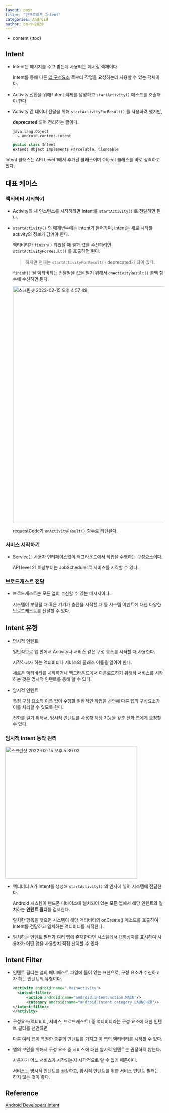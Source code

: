 ```yaml
---
layout: post
title:  "안드로이드 Intent"
categories: Android
author: bn-tw2020
---
```

* content
{:toc}


## Intent

- Intent는 메시지를 주고 받는데 사용되는 메시징 객체이다.

  Intent를 통해 다른 [앱 구성요소](https://developer.android.com/guide/components/fundamentals?hl=ko#Components) 로부터 작업을 요청하는데 사용할 수 있는 객체이다.

- Activity 전환을 위해 Intent 객체를 생성하고 `startActivity()` 메소드를 호출해야 한다

- Activity 간 데이터 전달을 위해 `startActivityForResult()` 를 사용하려 했지만, 

  **deprecated** 되어 정리하는 글이다.





  ```
  java.lang.Object
    ↳ android.content.intent
  ```
  
  ```kotlin
  public class Intent
  extends Object implements Parcelable, Cloneable
  ```
  
Intent 클래스는 API Level 1에서 추가된 클래스이며 Object 클래스를 바로 상속하고 있다.


## 대표 케이스

### 액티비티 시작하기

- Activity의 새 인스턴스를 시작하려면 Intent를 `startActivity()` 로 전달하면 된다.

- `startActivity()` 의 매개변수에는 intent가 들어가며, intent는 새로 시작할 activity의 정보가 담겨야 한다.

  액티비티가 `finish()` 되었을 때 결과 값을 수신하려면 `startActivityForResult()` 를 호출하면 된다.

  > 하지만 현재는 `startActivityForResult()` deprecated가 되어 있다.
  
  `finish()` 될 액티비티는 전달받을 값을 받기 위해서 `onActivityResult()` 콜백 함수에 수신하면 된다.  

  <img width="753" alt="스크린샷 2022-02-15 오후 4 57 49" src="https://user-images.githubusercontent.com/66770613/154017657-cfcdf806-be6b-4fba-b242-07ef9dd291aa.png">  

  requestCode가 `onActivityResult()` 함수로 리턴된다.


### 서비스 시작하기

- Service는 사용자 인터페이스없이 백그라운드에서 작업을 수행하는 구성요소이다.

  API level 21 이상부터는 JobScheduler로 서비스를 시작할 수 있다.

### 브로드캐스트 전달

- 브로드캐스트는 모든 앱이 수신할 수 있는 메시지이다.

  시스템이 부팅될 때 혹은 기기가 충전을 시작할 때 등 시스템 이벤트에 대한 다양한 브로드캐스트를 전달할 수 있다.


## Intent 유형

- 명시적 인텐트

  일반적으로 앱 안에서 Activity나 서비스 같은 구성 요소를 시작할 때 사용한다.

  시작하고자 하는 액티비티나 서비스의 클래스 이름을 알아야 한다.

  새로운 액티비티를 시작하거나 백그라운드에서 다운로드하기 위해서 서비스를 시작하는 것은 명시적 인텐트를 통해 할 수 있다.


- 암시적 인텐트

  특정 구성 요소의 이름 없이 수행할 일반적인 작업을 선언해 다른 앱의 구성요소가 이를 처리할 수 있도록 한다.

  전화를 걸기 위해서, 암시적 인텐트를 사용해 해당 기능을 갖춘 전화 앱에게 요청할 수 있다.

### 암시적 Intent 동작 원리

<img width="419" alt="스크린샷 2022-02-15 오후 5 30 02" src="https://user-images.githubusercontent.com/66770613/154022774-9ae55d44-3bd1-4503-b632-243ca3e4956c.png">  

- 액티비티 A가 Intent를 생성해 `startActivity()` 의 인자에 넣어 시스템에 전달한다.

  Android 시스템이 핸드폰 디바이스에 설치되어 있는 모든 앱에서 해당 인텐트와 일치하는 **인텐트 필터**를 검색한다.

  일치한 항목을 찾으면 시스템이 해당 액티비티의 onCreate() 메소드를 호출하여 Intent를 전달하고 일치하는 액티비티를 시작한다.

- 일치하는 인텐트 필터가 여러 앱에 존재한다면 시스템에서 대화상자를 표시하여 사용자가 어떤 앱을 사용할지 직접 선택할 수 있다.


## Intent Filter

- 인텐트 필터는 앱의 매니페스트 파일에 들어 있는 표현으로, 구성 요소가 수신하고자 하는 인텐트의 유형이다.
 
  ```xml
  <activity android:name=".MainActivity">
    <intent-filter>
        <action android:name="android.intent.action.MAIN"/>      
        <category android:name="android.intent.category.LAUNCHER"/>  
  </intent-filter>
  </activity>
  ```
  
- 구성요소(액티비티, 서비스, 브로드캐스트) 중 액티비티라는 구성 요소에 대한 인텐트 필터를 선언하면

  다른 여러 앱이 특정한 종류의 인텐트를 가지고 이 앱의 액티비티를 시작할 수 있다.

- 앱의 보안을 위해서 구성 요소 중 서비스에 대한 암시적 인텐트는 권장하지 않는다.

  사용자가 어느 서비스가 시작되는지 시각적으로 알 수 없기 때문이다.

  서비스는 명시적 인텐트를 권장하고, 암시적 인텐트를 위한 서비스 인텐트 필터는 하지 않는 것이 좋다.

## Reference

[Android Developers Intent](https://developer.android.com/guide/components/intents-filters?hl=ko)